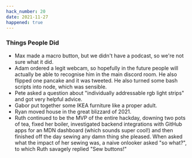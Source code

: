 ```yaml
---
hack_number: 20
date: 2021-11-27
happened: true
---
```


### Things People Did

- Max made a macro button, but we didn't have a podcast, so we're not sure what it did.
- Adam ordered a legit webcam, so hopefully in the future people will actually be able to recognise him in the main discord room. He also flipped one pancake and it was tweeted. He also turned some bash scripts into node, which was sensible.
- Pete asked a question about "individually addressable rgb light strips" and got very helpful advice.
- Gabor put together some IKEA furniture like a proper adult.
- Ryan moved house in the great blizzard of 2021.
- Ruth continued to be the MVP of the entire hackday, downing two pots of tea, fixed her boiler, investigated backend integrations with GitHub apps for an MDN dashboard (which sounds super cool!) and then finished off the day sewing any damn thing she pleased. When asked what the impact of her sewing was, a naive onlooker asked "so what?", to which Ruth savagely replied "Sew buttons!"
